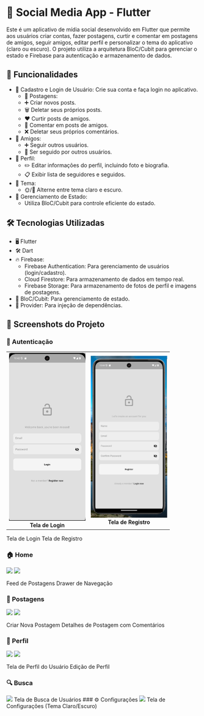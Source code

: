 # 📱 Social Media App - Flutter
Este é um aplicativo de mídia social desenvolvido em Flutter que permite aos usuários criar contas, fazer postagens, curtir e comentar em postagens de amigos, seguir amigos, editar perfil e personalizar o tema do aplicativo (claro ou escuro). O projeto utiliza a arquitetura BloC/Cubit para gerenciar o estado e Firebase para autenticação e armazenamento de dados.

## 🌟 Funcionalidades
* 🔑 Cadastro e Login de Usuário: Crie sua conta e faça login no aplicativo.
    * 📝 Postagens:
    * ➕ Criar novos posts.
    * 🗑️ Deletar seus próprios posts.
    * ❤️ Curtir posts de amigos.
    * 💬 Comentar em posts de amigos.
    * ❌ Deletar seus próprios comentários.
* 👥 Amigos:
    * ➕ Seguir outros usuários.
    * 🔔 Ser seguido por outros usuários.
* 👤 Perfil:
    * ✏️ Editar informações do perfil, incluindo foto e biografia.
    * 📋 Exibir lista de seguidores e seguidos.
* 🎨 Tema:
    * 🌞/🌙 Alterne entre tema claro e escuro.
* 📲 Gerenciamento de Estado:
  * Utiliza BloC/Cubit para controle eficiente do estado.
## 🛠️ Tecnologias Utilizadas
* 🖥️ Flutter
* 🛠️ Dart
* 🔥 Firebase:
  * Firebase Authentication: Para gerenciamento de usuários (login/cadastro).
  * Cloud Firestore: Para armazenamento de dados em tempo real.
  * Firebase Storage: Para armazenamento de fotos de perfil e imagens de postagens.
* 🎯 BloC/Cubit: Para gerenciamento de estado.
* 🔌 Provider: Para injeção de dependências.
## 📸 Screenshots do Projeto
### 🔑 Autenticação

<div align="center"> 
   <table> <tr> 
      <td align="center"><img src="https://github.com/LuPiran/clone_instagram/blob/main/screenshots/tela_login.png" alt="Tela de Login" width="200"><br><b>Tela de Login</b></td> 
      <td align="center"><img src="https://github.com/LuPiran/clone_instagram/blob/main/screenshots/tela_cadastro.png" alt="Tela de Registro" width="200"><br><b>Tela de Registro</b></td> 
   </tr> </table> 
</div>




Tela de Login
Tela de Registro
### 🏠 Home
<img src="link_da_imagem_3" width="250"> <img src="link_da_imagem_4" width="250">

Feed de Postagens
Drawer de Navegação
### 📝 Postagens
<img src="link_da_imagem_5" width="250"> <img src="link_da_imagem_6" width="250">

Criar Nova Postagem
Detalhes de Postagem com Comentários
### 👤 Perfil
<img src="link_da_imagem_7" width="250"> <img src="link_da_imagem_8" width="250">

Tela de Perfil do Usuário
Edição de Perfil
### 🔍 Busca
<img src="link_da_imagem_9" width="250">
Tela de Busca de Usuários
### ⚙️ Configurações
<img src="link_da_imagem_10" width="250">
Tela de Configurações (Tema Claro/Escuro)
